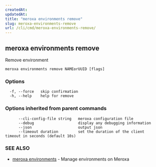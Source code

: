 ```yaml
---
createdAt: 
updatedAt: 
title: "meroxa environments remove"
slug: meroxa-environments-remove
url: /cli/cmd/meroxa-environments-remove/
---
```

## meroxa environments remove

Remove environment

```
meroxa environments remove NAMEorUUID [flags]
```

### Options

```
  -f, --force   skip confirmation
  -h, --help    help for remove
```

### Options inherited from parent commands

```
      --cli-config-file string   meroxa configuration file
      --debug                    display any debugging information
      --json                     output json
      --timeout duration         set the duration of the client timeout in seconds (default 10s)
```

### SEE ALSO

* [meroxa environments](/cli/cmd/meroxa-environments/)	 - Manage environments on Meroxa

